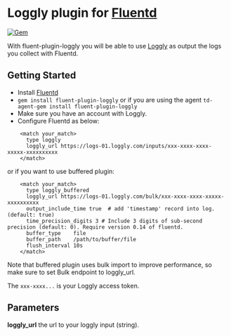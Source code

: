 Loggly plugin for [Fluentd](http://www.fluentd.org)
=============

[![Gem](https://img.shields.io/gem/dt/fluent-plugin-loggly.svg)](https://rubygems.org/gems/fluent-plugin-loggly)

With fluent-plugin-loggly you will be able to use [Loggly](http://loggly.com) as output the logs you collect with Fluentd.

## Getting Started
* Install [Fluentd](http://www.fluentd.org/download)
* `gem install fluent-plugin-loggly` or if you are using the agent `td-agent-gem install fluent-plugin-loggly`
* Make sure you have an account with Loggly.
* Configure Fluentd as below:
~~~~~
    <match your_match>
      type loggly
      loggly_url https://logs-01.loggly.com/inputs/xxx-xxxx-xxxx-xxxxx-xxxxxxxxxx
    </match>
~~~~~
or if you want to use buffered plugin:
~~~~~
    <match your_match>
      type loggly_buffered
      loggly_url https://logs-01.loggly.com/bulk/xxx-xxxx-xxxx-xxxxx-xxxxxxxxxx
      output_include_time true  # add 'timestamp' record into log. (default: true)
      time_precision_digits 3 # Include 3 digits of sub-second precision (default: 0). Require version 0.14 of fluentd.
      buffer_type    file
      buffer_path    /path/to/buffer/file
      flush_interval 10s
    </match>
~~~~~

Note that buffered plugin uses bulk import to improve performance, so make sure to set Bulk endpoint to loggly_url.

The `xxx-xxxx...` is your Loggly access token.

## Parameters
**loggly_url** the url to your loggly input (string).
